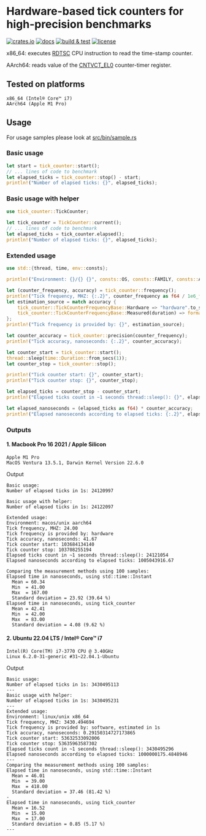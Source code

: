 # Hardware-based tick counters for high-precision benchmarks

[![crates.io](https://img.shields.io/crates/v/tick_counter)](https://crates.io/crates/tick_counter)
[![docs](https://img.shields.io/docsrs/tick_counter)](https://docs.rs/tick_counter/latest/tick_counter/)
[![build & test](https://github.com/sheroz/tick_counter/actions/workflows/ci.yml/badge.svg)](https://github.com/sheroz/tick_counter/actions/workflows/ci.yml)
[![license](https://img.shields.io/github/license/sheroz/tick_counter)](https://github.com/sheroz/tick_counter/blob/main/LICENSE.txt)

x86_64: executes [RDTSC](https://www.intel.com/content/dam/www/public/us/en/documents/white-papers/ia-32-ia-64-benchmark-code-execution-paper.pdf) CPU instruction to read the time-stamp counter.

AArch64: reads value of the [CNTVCT_EL0](https://developer.arm.com/documentation/ddi0595/2021-12/AArch64-Registers/CNTVCT-EL0--Counter-timer-Virtual-Count-register) counter-timer register.

## Tested on platforms

```text
x86_64 (Intel® Core™ i7)
AArch64 (Apple M1 Pro)
```

## Usage

For usage samples please look at [src/bin/sample.rs](src/bin/sample.rs)

### Basic usage

```rust
let start = tick_counter::start();
// ... lines of code to benchmark
let elapsed_ticks = tick_counter::stop() - start;
println!("Number of elapsed ticks: {}", elapsed_ticks);
```

### Basic usage with helper

```rust
use tick_counter::TickCounter;
 
let tick_counter = TickCounter::current();
// ... lines of code to benchmark
let elapsed_ticks = tick_counter.elapsed();
println!("Number of elapsed ticks: {}", elapsed_ticks);
```

### Extended usage

```rust
use std::{thread, time, env::consts};

println!("Environment: {}/{} {}", consts::OS, consts::FAMILY, consts::ARCH);

let (counter_frequency, accuracy) = tick_counter::frequency();
println!("Tick frequency, MHZ: {:.2}", counter_frequency as f64 / 1e6_f64);
let estimation_source = match accuracy {
    tick_counter::TickCounterFrequencyBase::Hardware => "hardware".to_string(),
    tick_counter::TickCounterFrequencyBase::Measured(duration) => format!("software, estimated in {:?}", duration)
};
println!("Tick frequency is provided by: {}", estimation_source);

let counter_accuracy = tick_counter::precision(counter_frequency);
println!("Tick accuracy, nanoseconds: {:.2}", counter_accuracy);

let counter_start = tick_counter::start();
thread::sleep(time::Duration::from_secs(1));
let counter_stop = tick_counter::stop();

println!("Tick counter start: {}", counter_start);
println!("Tick counter stop: {}", counter_stop);

let elapsed_ticks = counter_stop - counter_start;
println!("Elapsed ticks count in ~1 seconds thread::sleep(): {}", elapsed_ticks);

let elapsed_nanoseconds = (elapsed_ticks as f64) * counter_accuracy;
println!("Elapsed nanoseconds according to elapsed ticks: {:.2}", elapsed_nanoseconds);
```

### Outputs

#### 1. Macbook Pro 16 2021 / Apple Silicon

```text
Apple M1 Pro
MacOS Ventura 13.5.1, Darwin Kernel Version 22.6.0
```

Output

```text
Basic usage:
Number of elapsed ticks in 1s: 24120997

Basic usage with helper:
Number of elapsed ticks in 1s: 24122097

Extended usage:
Environment: macos/unix aarch64
Tick frequency, MHZ: 24.00
Tick frequency is provided by: hardware
Tick accuracy, nanoseconds: 41.67
Tick counter start: 103684134140
Tick counter stop: 103708255194
Elapsed ticks count in ~1 seconds thread::sleep(): 24121054
Elapsed nanoseconds according to elapsed ticks: 1005043916.67

Comparing the measurement methods using 100 samples:
Elapsed time in nanoseconds, using std::time::Instant
  Mean = 60.34
  Min  = 41.00
  Max  = 167.00
  Standard deviation = 23.92 (39.64 %)
Elapsed time in nanoseconds, using tick_counter
  Mean = 42.41
  Min  = 42.00
  Max  = 83.00
  Standard deviation = 4.08 (9.62 %)
```

#### 2. Ubuntu 22.04 LTS / Intel® Core™ i7

```text
Intel(R) Core(TM) i7-3770 CPU @ 3.40GHz
Linux 6.2.0-31-generic #31~22.04.1-Ubuntu
```

Output

```text
Basic usage:
Number of elapsed ticks in 1s: 3430495113
---
Basic usage with helper:
Number of elapsed ticks in 1s: 3430495231
---
Extended usage:
Environment: linux/unix x86_64
Tick frequency, MHZ: 3430.494694
Tick frequency is provided by: software, estimated in 1s
Tick accuracy, nanoseconds: 0.29150314727173865
Tick counter start: 53632533092006
Tick counter stop: 53635963587302
Elapsed ticks count in ~1 seconds thread::sleep(): 3430495296
Elapsed nanoseconds according to elapsed ticks: 1000000175.4848946
---
Comparing the measurement methods using 100 samples:
Elapsed time in nanoseconds, using std::time::Instant
  Mean = 46.01
  Min  = 39.00
  Max  = 418.00
  Standard deviation = 37.46 (81.42 %)
-
Elapsed time in nanoseconds, using tick_counter
  Mean = 16.52
  Min  = 15.00
  Max  = 17.00
  Standard deviation = 0.85 (5.17 %)
---
```
